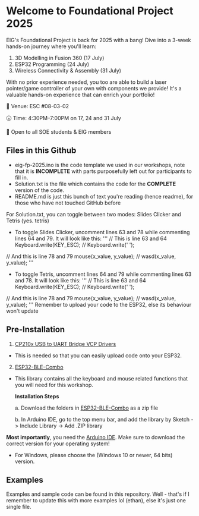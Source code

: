 # Welcome to Foundational Project 2025
EIG's Foundational Project is back for 2025 with a bang! Dive into a 3-week hands-on journey where you'll learn:

1. 3D Modelling in Fusion 360 (17 July)
2. ESP32 Programming (24 July)
3. Wireless Connectivity & Assembly (31 July)

With no prior experience needed, you too are able to build a laser pointer/game controller of your own with components we provide!
It's a valuable hands-on experience that can enrich your portfolio!

📍 Venue: ESC #08-03-02

🕠 Time: 4:30PM–7:00PM on 17, 24 and 31 July

🎯 Open to all SOE students & EIG members

## Files in this Github
- eig-fp-2025.ino is the code template we used in our workshops, note that it is **INCOMPLETE** with parts purposefully left out for participants to fill in.
- Solution.txt is the file which contains the code for the **COMPLETE** version of the code.
- README.md is just this bunch of text you're reading (hence readme), for those who have not touched GitHub before

For Solution.txt, you can toggle between two modes: Slides Clicker and Tetris (yes. tetris)
- To toggle Slides Clicker, uncomment lines 63 and 78 while commenting lines 64 and 79.
It will look like this:
'''
// This is line 63 and 64
Keyboard.write(KEY_ESC); 
// Keyboard.write(' '); 

// And this is line 78 and 79
mouse(x_value, y_value);
// wasd(x_value, y_value);
'''
- To toggle Tetris, uncomment lines 64 and 79 while commenting lines 63 and 78.
It will look like this:
'''
// This is line 63 and 64
Keyboard.write(KEY_ESC); 
// Keyboard.write(' '); 

// And this is line 78 and 79
mouse(x_value, y_value);
// wasd(x_value, y_value);
'''
Remember to upload your code to the ESP32, else its behaviour won't update

## Pre-Installation
1. [CP210x USB to UART Bridge VCP Drivers](https://www.silabs.com/developer-tools/usb-to-uart-bridge-vcp-drivers?tab=downloads)
 - This is needed so that you can easily upload code onto your ESP32.  
2. [ESP32-BLE-Combo](https://github.com/ethanetexplorer/ESP32-BLE-Combo)
   
 - This library contains all the keyboard and mouse related functions that you will need for this workshop.

   **Installation Steps**
   
   a. Download the folders in [ESP32-BLE-Combo](https://github.com/ethanetexplorer/ESP32-BLE-Combo) as a zip file
   
   b. In Arduino IDE, go to the top menu bar, and add the library by Sketch -> Include Library -> Add .ZIP library


**Most importantly**, you need the [Arduino IDE](https://www.arduino.cc/en/software/). Make sure to download the correct version for your operating system!
- For Windows, please choose the (Windows 10 or newer, 64 bits) version.

## Examples
Examples and sample code can be found in this repository. Well - that's if I remember to update this with more examples lol (ethan), else it's just one single file.
